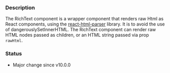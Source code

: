 ### Description
The RichText component is a wrapper component that renders raw Html as React components, using the [react-html-parser](https://www.npmjs.com/package/react-html-parser) library. It is to avoid the use of dangerouslySetInnerHTML. The RichText component can render raw HTML nodes passed as children, or an HTML string passed via prop `rawHtml`. 

### Status
* Major change since v10.0.0
